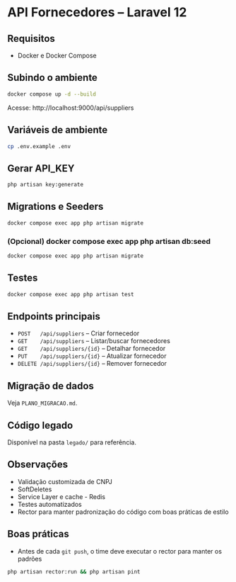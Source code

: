 # API Fornecedores – Laravel 12

## Requisitos
- Docker e Docker Compose

## Subindo o ambiente
```bash
docker compose up -d --build
```
Acesse: http://localhost:9000/api/suppliers

## Variáveis de ambiente
```bash
cp .env.example .env
```

## Gerar API_KEY
```bash
php artisan key:generate
```

## Migrations e Seeders
```bash
docker compose exec app php artisan migrate
```

### (Opcional) docker compose exec app php artisan db:seed
```bash
docker compose exec app php artisan migrate
```

## Testes
```bash
docker compose exec app php artisan test
```

## Endpoints principais
- `POST   /api/suppliers` – Criar fornecedor
- `GET    /api/suppliers` – Listar/buscar fornecedores
- `GET    /api/suppliers/{id}` – Detalhar fornecedor
- `PUT    /api/suppliers/{id}` – Atualizar fornecedor
- `DELETE /api/suppliers/{id}` – Remover fornecedor

## Migração de dados
Veja `PLANO_MIGRACAO.md`.

## Código legado
Disponível na pasta `legado/` para referência.

## Observações
- Validação customizada de CNPJ
- SoftDeletes
- Service Layer e cache - Redis
- Testes automatizados
- Rector para manter padronização do código com boas práticas de estilo

## Boas práticas
- Antes de cada `git push`, o time deve executar o rector para manter os padrões

```bash
php artisan rector:run && php artisan pint
```
